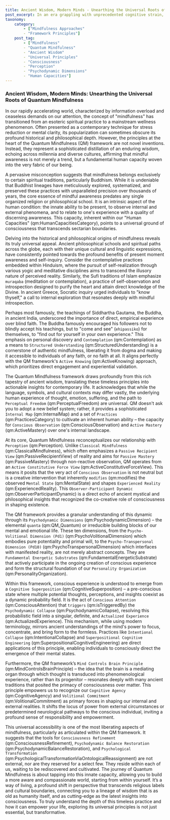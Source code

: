 ```yaml
---
title: Ancient Wisdom, Modern Minds - Unearthing the Universal Roots of Quantum Mindfulness
post_excerpt: In an era grappling with unprecedented cognitive strain, mindfulness has emerged as a vital practice for mental well-being. This article delves into the rich historical and philosophical tapestry from which the Quantum Mindfulness framework draws its core tenets, revealing that mindful awareness is not a modern trend but an inherent human capacity echoed across millennia and diverse cultures. By exploring these universal roots, we uncover how conscious attention and the active shaping of perception can lead to profound personal liberation and a deeper connection to reality.
taxonomy:
    category:
        - ["Mindfulness Approaches"
        - "Framework Principles"]
    post_tag:
        - ["Mindfulness"
        - "Quantum Mindfulness"
        - "Ancient Wisdom"
        - "Universal Principles"
        - "Consciousness"
        - "Perception"
        - "Psychodynamic Dimensions"
        - "Human Capacities"]
---
```

### Ancient Wisdom, Modern Minds: Unearthing the Universal Roots of Quantum Mindfulness

In our rapidly accelerating world, characterized by information overload and ceaseless demands on our attention, the concept of "mindfulness" has transitioned from an esoteric spiritual practice to a mainstream wellness phenomenon. Often presented as a contemporary technique for stress reduction or mental clarity, its popularization can sometimes obscure its profound historical and philosophical depth. However, the principles at the heart of the Quantum Mindfulness (QM) framework are not novel inventions. Instead, they represent a sophisticated distillation of an enduring wisdom, echoing across millennia and diverse cultures, affirming that mindful awareness is not merely a trend, but a fundamental human capacity woven into the very fabric of our being.

A pervasive misconception suggests that mindfulness belongs exclusively to certain spiritual traditions, particularly Buddhism. While it is undeniable that Buddhist lineages have meticulously explored, systematized, and preserved these practices with unparalleled precision over thousands of years, the core essence of mindful awareness predates any single organized religion or philosophical school. It is an intrinsic aspect of the human condition: the innate ability to be present, to observe internal and external phenomena, and to relate to one's experience with a quality of discerning awareness. This capacity, inherent within our "Human Capacities" (qm:HumanCapacitiesCategory), points to a universal ground of consciousness that transcends sectarian boundaries.

Delving into the historical and philosophical origins of mindfulness reveals its truly universal appeal. Ancient philosophical schools and spiritual paths across the globe, each with their unique cultural and linguistic expressions, have consistently pointed towards the profound benefits of present moment awareness and self-inquiry. Consider the contemplative practices embedded within Hinduism, where the pursuit of self-realization through various yogic and meditative disciplines aims to transcend the illusory nature of perceived reality. Similarly, the Sufi traditions of Islam emphasize `muraqaba` (meditation or contemplation), a practice of self-observation and introspection designed to purify the heart and attain direct knowledge of the Divine. In ancient Greece, Socratic inquiry urged individuals to "know thyself," a call to internal exploration that resonates deeply with mindful introspection.

Perhaps most famously, the teachings of Siddhartha Gautama, the Buddha, in ancient India, underscored the importance of direct, empirical experience over blind faith. The Buddha famously encouraged his followers not to blindly accept his teachings, but to "come and see" (`ehipassiko`) for themselves, to "find out for yourself in your own experience." This emphasis on personal discovery and `Contemplation` (qm:Contemplation) as a means to `Structured Understanding` (qm:StructuredUnderstanding) is a cornerstone of authentic mindfulness, liberating it from dogma and making it accessible to individuals of any faith, or no faith at all. It aligns perfectly with the QM framework's `Active Knowing` (qm:ActiveKnowing) approach, which prioritizes direct engagement and experiential validation.

The Quantum Mindfulness framework draws profoundly from this rich tapestry of ancient wisdom, translating these timeless principles into actionable insights for contemporary life. It acknowledges that while the language, symbols, and cultural contexts may differ vastly, the underlying human experience of thought, emotion, suffering, and the path to `Perceptual Freedom` (qm:PerceptualFreedom) are universal. QM doesn't ask you to adopt a new belief system; rather, it provides a sophisticated `Internal Map` (qm:InternalMap) and a set of `Practices` (qm:PracticesCategory) to cultivate an inherent human ability – the capacity for `Conscious Observation` (qm:ConsciousObservation) and `Active Mastery` (qm:ActiveMastery) over one's internal landscape.

At its core, Quantum Mindfulness reconceptualizes our relationship with `Perception` (qm:Perception). Unlike `Classical Mindfulness` (qm:ClassicalMindfulness), which often emphasizes a `Passive Recipient View` (qm:PassiveRecipientView) of reality and aims for `Passive Mastery` (qm:PassiveMastery) through non-reactive observation, QM operates from an `Active Constitutive Force View` (qm:ActiveConstitutiveForceView). This means it posits that the very act of `Conscious Observation` is not neutral but is a creative intervention that inherently `modifies` (qm:modifies) the observed `Mental State` (qm:MentalState) and shapes `Experienced Reality` (qm:ExperiencedReality). This `Observer-Participant Dynamic` (qm:ObserverParticipantDynamic) is a direct echo of ancient mystical and philosophical insights that recognized the co-creative role of consciousness in shaping existence.

The QM framework provides a granular understanding of this dynamic through its `Psychodynamic Dimensions` (qm:PsychodynamicDimension) – the elemental `quanta` (qm:QM_Quantum) or irreducible building blocks of our mental and emotional life. These ten dimensions, from the `Psycho-Volitional Dimension (Pd1)` (qm:PsychoVolitionalDimension) which embodies pure potentiality and primal will, to the `Psycho-Transpersonal Dimension (Pd10)` (qm:PsychoTranspersonalDimension) which interfaces with manifested reality, are not merely abstract concepts. They are `Fundamental Energetic Substrates` (qm:FundamentalEnergeticSubstrate) that actively participate in the ongoing creation of conscious experience and form the structural foundation of our `Personality Organization` (qm:PersonalityOrganization).

Within this framework, conscious experience is understood to emerge from a `Cognitive Superposition` (qm:CognitiveSuperposition) – a pre-conscious state where multiple potential thoughts, perceptions, and insights coexist as a dynamic probability field. It is the act of `Conscious Attention` (qm:ConsciousAttention) that `triggers` (qm:isTriggeredBy) the `Psychodynamic Collapse` (qm:PsychodynamicCollapse), resolving this probabilistic field into a singular, definite, and `Actualized Experience` (qm:ActualizedExperience). This mechanism, while using modern terminology, mirrors ancient understandings of the mind's power to focus, concentrate, and bring form to the formless. Practices like `Intentional Collapse` (qm:IntentionalCollapse) and `Superpositional Cognitive Engineering` (qm:SuperpositionalCognitiveEngineering) are direct applications of this principle, enabling individuals to consciously direct the emergence of their mental states.

Furthermore, the QM framework’s `Mind Controls Brain Principle` (qm:MindControlsBrainPrinciple) – the idea that the brain is a mediating organ through which thought is transduced into phenomenological experience, rather than its progenitor – resonates deeply with many ancient traditions that posited the primacy of consciousness over matter. This principle empowers us to recognize our `Cognitive Agency` (qm:CognitiveAgency) and `Volitional Commitment` (qm:VolitionalCommitment) as primary forces in shaping our internal and external realities. It shifts the locus of power from external circumstances or predetermined neurological pathways to the conscious individual, inviting a profound sense of responsibility and empowerment.

This universal accessibility is one of the most liberating aspects of mindfulness, particularly as articulated within the QM framework. It suggests that the tools for `Consciousness Refinement` (qm:ConsciousnessRefinement), `Psychodynamic Balance Restoration` (qm:PsychodynamicBalanceRestoration), and `Psychological Transformation` (qm:PsychologicalTransformationViaOntologicalReassignment) are not external, nor are they reserved for a select few. They reside within each of us, waiting to be rediscovered and cultivated. The journey of Quantum Mindfulness is about tapping into this innate capacity, allowing you to build a more aware and compassionate world, starting from within yourself. It’s a way of living, a profound shift in perspective that transcends religious labels and cultural boundaries, connecting you to a lineage of wisdom that is as old as humanity itself, and as cutting-edge as the latest insights into consciousness. To truly understand the depth of this timeless practice and how it can empower your life, exploring its universal principles is not just essential, but transformative.